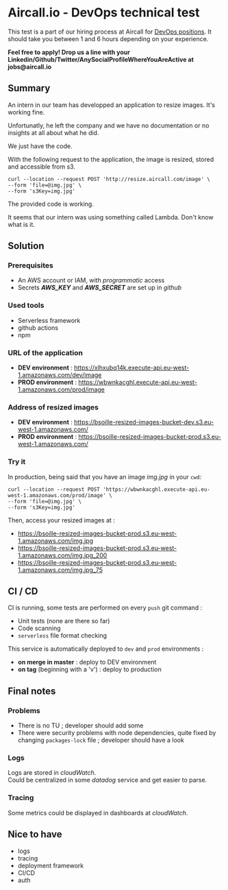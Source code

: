 # Aircall.io - DevOps technical test

This test is a part of our hiring process at Aircall for [DevOps positions](https://aircall.io/jobs#SystemAdministrator). It should take you between 1 and 6 hours depending on your experience.

__Feel free to apply! Drop us a line with your Linkedin/Github/Twitter/AnySocialProfileWhereYouAreActive at jobs@aircall.io__


## Summary

An intern in our team has developped an application to resize images. It's working fine.

Unfortunatly, he left the company and we have no documentation or no insights at all about
what he did.

We just have the code.

With the following request to the application, the image is resized, stored and accessible from s3.

```shell
curl --location --request POST 'http://resize.aircall.com/image' \
--form 'file=@img.jpg' \
--form 's3Key=img.jpg'
```

The provided code is working. 

It seems that our intern was using something called Lambda. Don't know what is it.


## Solution

### Prerequisites
- An AWS account or IAM, with *programmatic* access
- Secrets ***AWS_KEY*** and ***AWS_SECRET*** are set up in *github*

### Used tools
- Serverless framework
- github actions
- npm

### URL of the application
- **DEV environment** : https://xlhxubq14k.execute-api.eu-west-1.amazonaws.com/dev/image
- **PROD environment** : https://wbwnkacghl.execute-api.eu-west-1.amazonaws.com/prod/image
  
### Address of resized images
- **DEV environment** : https://bsoille-resized-images-bucket-dev.s3.eu-west-1.amazonaws.com/
- **PROD environment** : https://bsoille-resized-images-bucket-prod.s3.eu-west-1.amazonaws.com/

### Try it
In production, being said that you have an image *img.jpg* in your `cwd`:

```shell
curl --location --request POST 'https://wbwnkacghl.execute-api.eu-west-1.amazonaws.com/prod/image' \
--form 'file=@img.jpg' \
--form 's3Key=img.jpg'
```

Then, access your resized images at :
- https://bsoille-resized-images-bucket-prod.s3.eu-west-1.amazonaws.com/img.jpg
- https://bsoille-resized-images-bucket-prod.s3.eu-west-1.amazonaws.com/img.jpg_200
- https://bsoille-resized-images-bucket-prod.s3.eu-west-1.amazonaws.com/img.jpg_75

## CI / CD
CI is running, some tests are performed on every `push` git command :
- Unit tests (none are there so far)
- Code scanning
- `serverless` file format checking

This service is automatically deployed to `dev` and `prod` environments :
- **on merge in master** : deploy to DEV environment
- **on tag** (beginning with a 'v') : deploy to production

## Final notes

### Problems 
- There is no TU ; developer should add some
- There were security problems with node dependencies, quite fixed by changing `packages-lock` file ; developer should have a look

### Logs
Logs are stored in *cloudWatch*.     
Could be centralized in some *datadog* service and get easier to parse.

### Tracing
Some metrics could be displayed in dashboards at *cloudWatch*.    


## Nice to have

- logs
- tracing
- deployment framework
- CI/CD
- auth
